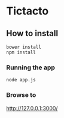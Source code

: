 # Tictacto

## How to install
```shell
bower install
npm install
```


### Running the app
```shell
node app.js
```

### Browse to
<a href="http://127.0.0.1:3000/">http://127.0.0.1:3000/</a>
